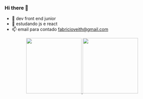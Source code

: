 ### Hi there 👋
- 🔭 dev front end junior
- 🌱 estudando js e react
- 📫 email para contado fabricioveith@gmail.com

<div align="center">
  <a href="https://github.com/FabricioVeith">
  <img height="180em" src="https://github-readme-stats.vercel.app/api?username=fabricioveith&show_icons=true&theme=dracula&include_all_commits=true&count_private=true"/>
  <img height="180em" src="https://github-readme-stats.vercel.app/api/top-langs/?username=fabricioveith&layout=compact&langs_count=7&theme=dracula"/>
</div>
